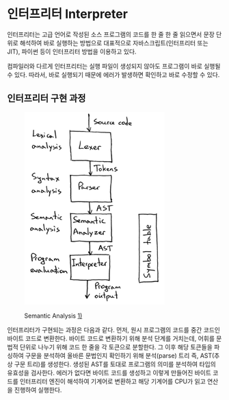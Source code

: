 # 인터프리터 Interpreter

인터프리터는 고급 언어로 작성된 소스 프로그램의 코드를 한 줄 한 줄 읽으면서 문장 단위로 해석하여 바로 실행하는 방법으로 대표적으로 자바스크립트(인터프리터 또는 JIT), 파이썬 등이 인터프리터 방법을 이용하고 있다.&#x20;

컴파일러와 다르게 인터프리터는 실행 파일이 생성되지 않아도 프로그램이 바로 실행될 수 있다. 따라서, 바로 실행되기 때문에 에러가 발생하면 확인하고 바로 수정할 수 있다.





## 인터프리터 구현 과정

<figure><img src="../.gitbook/assets/lsbasi_part13_img03.png" alt="" width="328"><figcaption><p>Semantic Analysis <a href="https://ruslanspivak.com/lsbasi-part13/">1)</a></p></figcaption></figure>

인터프리터가 구현되는 과정은 다음과 같다. 먼저, 원시 프로그램의 코드를 중간 코드인 바이트 코드로 변환한다. 바이트 코드로 변환하기 위해 분석 단계를 거치는데, 어휘를 문법적 단위로 나누기 위해 코드 한 줄을 각 토큰으로 분할한다. 그 이후 해당 토큰들을 파싱하여 구문을 분석하여 올바른 문법인지 확인하기 위해 분석(parse) 트리 즉, AST(추상 구문 트리)를 생성한다. 생성된 AST를 토대로 프로그램의 의미를 분석하여 타입의 유효성을 검사한다. 에러가 없다면 바이트 코드를 생성하고 이렇게 만들어진 바이트 코드를 인터프리터 엔진이 해석하여 기계어로 변환하고 해당 기계어를 CPU가 읽고 연산을 진행하여 실행한다.
